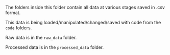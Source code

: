 The folders inside this folder contain all data at various stages saved in .csv format.

This data is being loaded/manipulated/changed/saved with code from the `code` folders.

Raw data is in the `raw_data` folder.

Processed data is in the `processed_data` folder.
